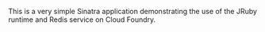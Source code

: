 This is a very simple Sinatra application demonstrating the use of the
JRuby runtime and Redis service on Cloud Foundry.
